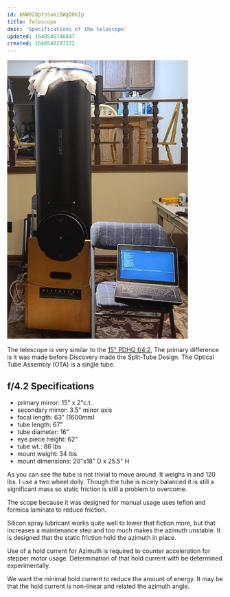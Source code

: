 ```yaml
---
id: bNW028pts5om1BWgD0kIp
title: Telescope
desc: 'Specifications of the telescope'
updated: 1640546746847
created: 1640540297372
---
```


![](images/telescope.png)

The telescope is very similar to the [15" PDHQ f/4.2](http://www.discoverytelescope.com/discovery/pdhq.html),  The primary difference is it was made before Discovery made the Split-Tube Design. The Optical Tube Assembly (OTA) is a single tube.

## f/4.2 Specifications

* primary mirror: 15" x 2"c.t.
* secondary mirror: 3.5" minor axis
* focal length: 63" (1600mm)
* tube length: 67"
* tube diameter: 16"
* eye piece height: 62"
* tube wt.: 86 lbs
* mount weight: 34 lbs
* mount dimensions: 20"x18" D x 25.5" H

As you can see the tube is not trivial to move around. It weighs in and 120 lbs. I use a two wheel dolly. Though the tube is nicely balanced it is still a significant mass so static friction is still a problem to overcome.

The scope because it was designed for manual usage uses teflon and formica laminate to reduce friction.

Silicon spray lubricant works quite well to lower that fiction more, but that increases a maintenance step and too much makes the azimuth unstable. It is designed that the static friction hold the azimuth in place.

Use of a hold current for Azimuth is required to counter acceleration for stepper motor usage. Determination of that hold current with be determined experimentally.

We want the minimal hold current to reduce the amount of energy. It may be that the hold current is non-linear and related the azimuth angle.
